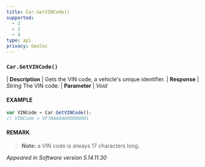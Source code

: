 ```yaml
---
title: Car.GetVINCode()
supported:
  - 2
  - 3
  - 4
type: api
privacy: Geoloc
---
```


### `Car.GetVINCode()`

| **Description** | Gets the VIN code, a vehicle's unique identifier.
| **Response** | *String*  The VIN code.
| **Parameter**   | *Void*

#### EXAMPLE

```javascript
var VINCode = Car.GetVINCode();
// VINCode = VF7AAAAAA00000001
```

#### REMARK

>**Note:** a VIN code is always 17 characters long.

*Appeared in Software version 5.14.11.30*